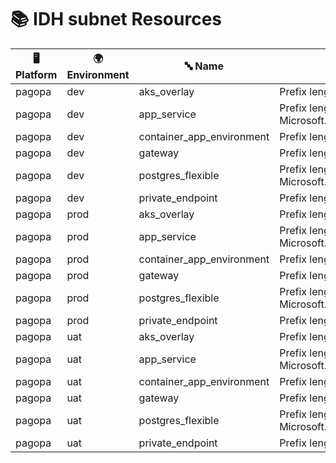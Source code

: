 # 📚 IDH subnet Resources

| 🖥️ Platform | 🌍 Environment | 🔤 Name | 📝 Description |
|-------------|---------------|---------|----------------|
| pagopa | dev |  aks_overlay | Prefix length: 24, delegation: - |
| pagopa | dev |  app_service | Prefix length: 27, delegation: Microsoft.Web/serverFarms |
| pagopa | dev |  container_app_environment | Prefix length: 23, delegation: - |
| pagopa | dev |  gateway | Prefix length: 24, delegation: - |
| pagopa | dev |  postgres_flexible | Prefix length: 28, delegation: Microsoft.DBforPostgreSQL/flexibleServers |
| pagopa | dev |  private_endpoint | Prefix length: 26, delegation: - |
| pagopa | prod |  aks_overlay | Prefix length: 24, delegation: - |
| pagopa | prod |  app_service | Prefix length: 27, delegation: Microsoft.Web/serverFarms |
| pagopa | prod |  container_app_environment | Prefix length: 23, delegation: - |
| pagopa | prod |  gateway | Prefix length: 24, delegation: - |
| pagopa | prod |  postgres_flexible | Prefix length: 28, delegation: Microsoft.DBforPostgreSQL/flexibleServers |
| pagopa | prod |  private_endpoint | Prefix length: 26, delegation: - |
| pagopa | uat |  aks_overlay | Prefix length: 24, delegation: - |
| pagopa | uat |  app_service | Prefix length: 27, delegation: Microsoft.Web/serverFarms |
| pagopa | uat |  container_app_environment | Prefix length: 23, delegation: - |
| pagopa | uat |  gateway | Prefix length: 24, delegation: - |
| pagopa | uat |  postgres_flexible | Prefix length: 28, delegation: Microsoft.DBforPostgreSQL/flexibleServers |
| pagopa | uat |  private_endpoint | Prefix length: 26, delegation: - |
